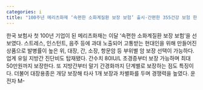 ```yaml
---
categories: i
title: "100주년 메리츠화재 ‘속편한 소화계질환 보장 보험’ 출시·간편한 355건강 보험 한도 제한 없이 전담보 인수"
---
```

한국 보험사 첫 100년 기업이 된 메리츠화재는 이달 ‘속편한 소화계질환 보장 보험’을 선보였다. 스트레스, 인스턴트, 음주 등에 과대 노출되어 고통받는 현대인을 위해 만들어진 상품으로 발병률이 높은 위, 대장, 간, 소장, 항문암 등 부위별 암 보장 선택이 가능하다. 업계 유일 지방간 진단비도 탑재됐다. 간수치 80IU/L 초경증부터 보장 가능하며 최대 50만원까지 보장한다. 또 지방간부터 말기 간경화까지 단계별로 보장하는 점도 특징이다. 더불어 대장용종은 개당 보장해 타사 1개 보장과 차별화를 두며 경쟁력을 높였다. 운전자 M-